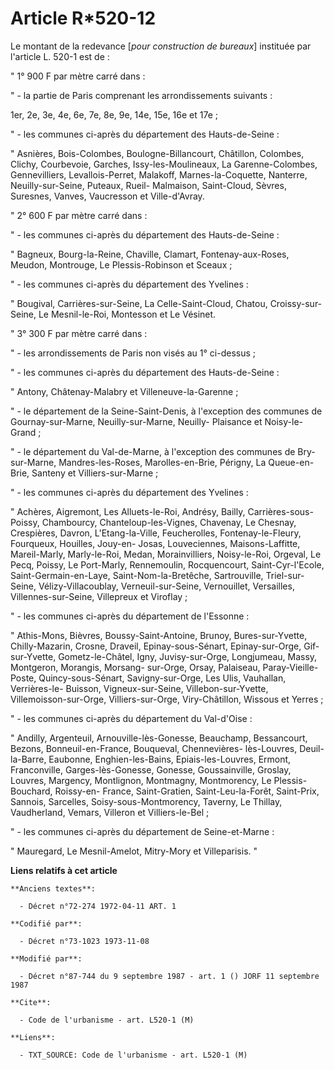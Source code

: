 # Article R*520-12

Le montant de la redevance [*pour construction de bureaux*] instituée par l'article L. 520-1 est de :

" 1° 900 F par mètre carré dans :

" - la partie de Paris comprenant les arrondissements suivants :

1er, 2e, 3e, 4e, 6e, 7e, 8e, 9e, 14e, 15e, 16e et 17e ;

" - les communes ci-après du département des Hauts-de-Seine :

" Asnières, Bois-Colombes, Boulogne-Billancourt, Châtillon, Colombes, Clichy, Courbevoie, Garches, Issy-les-Moulineaux, La
Garenne-Colombes, Gennevilliers, Levallois-Perret, Malakoff, Marnes-la-Coquette, Nanterre, Neuilly-sur-Seine, Puteaux, Rueil-
Malmaison, Saint-Cloud, Sèvres, Suresnes, Vanves, Vaucresson et Ville-d'Avray.

" 2° 600 F par mètre carré dans :

" - les communes ci-après du département des Hauts-de-Seine :

" Bagneux, Bourg-la-Reine, Chaville, Clamart, Fontenay-aux-Roses, Meudon, Montrouge, Le Plessis-Robinson et Sceaux ;

" - les communes ci-après du département des Yvelines :

" Bougival, Carrières-sur-Seine, La Celle-Saint-Cloud, Chatou, Croissy-sur-Seine, Le Mesnil-le-Roi, Montesson et Le Vésinet.

" 3° 300 F par mètre carré dans :

" - les arrondissements de Paris non visés au 1° ci-dessus ;

" - les communes ci-après du département des Hauts-de-Seine :

" Antony, Châtenay-Malabry et Villeneuve-la-Garenne ;

" - le département de la Seine-Saint-Denis, à l'exception des communes de Gournay-sur-Marne, Neuilly-sur-Marne, Neuilly-
Plaisance et Noisy-le-Grand ;

" - le département du Val-de-Marne, à l'exception des communes de Bry-sur-Marne, Mandres-les-Roses, Marolles-en-Brie,
Périgny, La Queue-en-Brie, Santeny et Villiers-sur-Marne ;

" - les communes ci-après du département des Yvelines :

" Achères, Aigremont, Les Alluets-le-Roi, Andrésy, Bailly, Carrières-sous-Poissy, Chambourcy, Chanteloup-les-Vignes,
Chavenay, Le Chesnay, Crespières, Davron, L'Etang-la-Ville, Feucherolles, Fontenay-le-Fleury, Fourqueux, Houilles, Jouy-en-
Josas, Louveciennes, Maisons-Laffitte, Mareil-Marly, Marly-le-Roi, Medan, Morainvilliers, Noisy-le-Roi, Orgeval, Le Pecq,
Poissy, Le Port-Marly, Rennemoulin, Rocquencourt, Saint-Cyr-l'Ecole, Saint-Germain-en-Laye, Saint-Nom-la-Bretêche,
Sartrouville, Triel-sur-Seine, Vélizy-Villacoublay, Verneuil-sur-Seine, Vernouillet, Versailles, Villennes-sur-Seine,
Villepreux et Viroflay ;

" - les communes ci-après du département de l'Essonne :

" Athis-Mons, Bièvres, Boussy-Saint-Antoine, Brunoy, Bures-sur-Yvette, Chilly-Mazarin, Crosne, Draveil, Epinay-sous-Sénart,
Epinay-sur-Orge, Gif-sur-Yvette, Gometz-le-Châtel, Igny, Juvisy-sur-Orge, Longjumeau, Massy, Montgeron, Morangis, Morsang-
sur-Orge, Orsay, Palaiseau, Paray-Vieille-Poste, Quincy-sous-Sénart, Savigny-sur-Orge, Les Ulis, Vauhallan, Verrières-le-
Buisson, Vigneux-sur-Seine, Villebon-sur-Yvette, Villemoisson-sur-Orge, Villiers-sur-Orge, Viry-Châtillon, Wissous et
Yerres ;

" - les communes ci-après du département du Val-d'Oise :

" Andilly, Argenteuil, Arnouville-lès-Gonesse, Beauchamp, Bessancourt, Bezons, Bonneuil-en-France, Bouqueval, Chennevières-
lès-Louvres, Deuil-la-Barre, Eaubonne, Enghien-les-Bains, Epiais-les-Louvres, Ermont, Franconville, Garges-lès-Gonesse,
Gonesse, Goussainville, Groslay, Louvres, Margency, Montlignon, Montmagny, Montmorency, Le Plessis-Bouchard, Roissy-en-
France, Saint-Gratien, Saint-Leu-la-Forêt, Saint-Prix, Sannois, Sarcelles, Soisy-sous-Montmorency, Taverny, Le Thillay,
Vaudherland, Vemars, Villeron et Villiers-le-Bel ;

" - les communes ci-après du département de Seine-et-Marne :

" Mauregard, Le Mesnil-Amelot, Mitry-Mory et Villeparisis. "

**Liens relatifs à cet article**

	**Anciens textes**:

	  - Décret n°72-274 1972-04-11 ART. 1

	**Codifié par**:

	  - Décret n°73-1023 1973-11-08

	**Modifié par**:

	  - Décret n°87-744 du 9 septembre 1987 - art. 1 () JORF 11 septembre 1987

	**Cite**:

	  - Code de l'urbanisme - art. L520-1 (M)

	**Liens**:

	  - TXT_SOURCE: Code de l'urbanisme - art. L520-1 (M)
